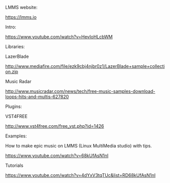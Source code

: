 LMMS website:

https://lmms.io

Intro:

https://www.youtube.com/watch?v=HevIoHLcbWM

Libraries:

LazerBlade

http://www.mediafire.com/file/ezk9cbj4njbr0z1/LazerBlade+sample+collection.zip

Music Radar

http://www.musicradar.com/news/tech/free-music-samples-download-loops-hits-and-multis-627820

Plugins:

VST4FREE

http://www.vst4free.com/free_vst.php?id=1426

Examples:

How to make epic music on LMMS (Linux MultiMedia studio) with tips.

https://www.youtube.com/watch?v=68kUfAsN1nI

Tutorials

https://www.youtube.com/watch?v=4dYxV3tqTUc&list=RD68kUfAsN1nI
